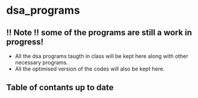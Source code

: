 # dsa_programs

## !! Note !! some of the programs are still a work in progress!

- All the dsa programs taugth in class will be kept here along with other necessary programs.
- All the optimised version of the codes will also be kept here.

## Table of contants up to date
